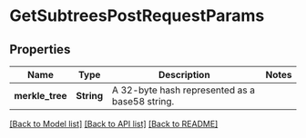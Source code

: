 # GetSubtreesPostRequestParams

## Properties

Name | Type | Description | Notes
------------ | ------------- | ------------- | -------------
**merkle_tree** | **String** | A 32-byte hash represented as a base58 string. | 

[[Back to Model list]](../README.md#documentation-for-models) [[Back to API list]](../README.md#documentation-for-api-endpoints) [[Back to README]](../README.md)


